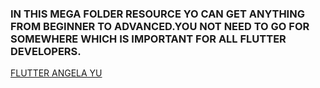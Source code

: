 ### IN THIS MEGA FOLDER RESOURCE YO CAN GET ANYTHING FROM BEGINNER TO ADVANCED.YOU NOT NEED TO GO FOR SOMEWHERE WHICH IS IMPORTANT FOR  ALL FLUTTER DEVELOPERS.

[FLUTTER ANGELA YU](https://mega.nz/folder/n8YDnIiA#E15euUFgJLURm_CxhrUKTQ/folder/u9xyFLYR)

